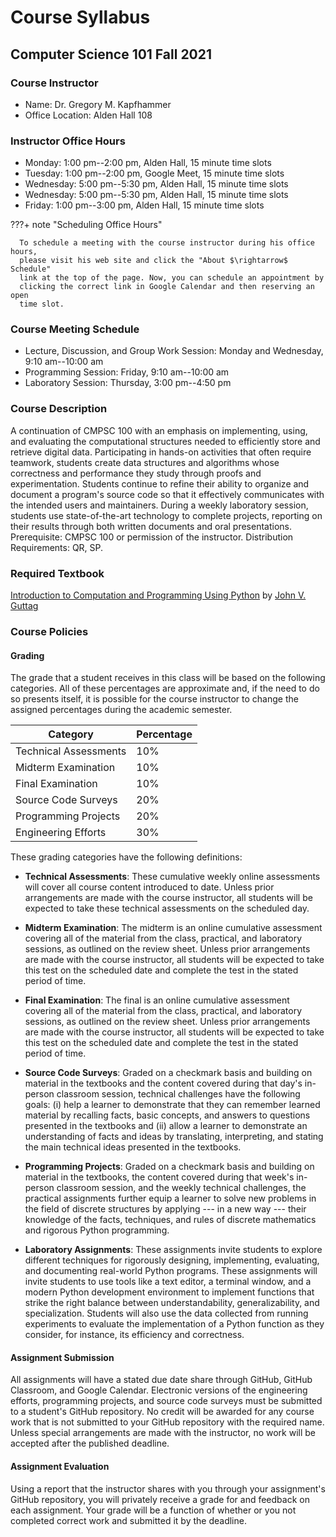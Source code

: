 # Course Syllabus

## Computer Science 101 Fall 2021

### Course Instructor

- Name: Dr. Gregory M. Kapfhammer
- Office Location: Alden Hall 108

### Instructor Office Hours

-   Monday: 1:00 pm--2:00 pm, Alden Hall, 15 minute time slots
-   Tuesday: 1:00 pm--2:00 pm, Google Meet, 15 minute time slots
-   Wednesday: 5:00 pm--5:30 pm, Alden Hall, 15 minute time slots
-   Wednesday: 5:00 pm--5:30 pm, Alden Hall, 15 minute time slots
-   Friday: 1:00 pm--3:00 pm, Alden Hall, 15 minute time slots

???+ note "Scheduling Office Hours"

      To schedule a meeting with the course instructor during his office hours,
      please visit his web site and click the "About $\rightarrow$ Schedule"
      link at the top of the page. Now, you can schedule an appointment by
      clicking the correct link in Google Calendar and then reserving an open
      time slot.

### Course Meeting Schedule

- Lecture, Discussion, and Group Work Session: Monday and Wednesday, 9:10 am--10:00 am
- Programming Session: Friday, 9:10 am--10:00 am
- Laboratory Session: Thursday, 3:00 pm--4:50 pm

### Course Description

A continuation of CMPSC 100 with an emphasis on implementing, using, and
evaluating the computational structures needed to efficiently store and retrieve
digital data. Participating in hands-on activities that often require teamwork,
students create data structures and algorithms whose correctness and performance
they study through proofs and experimentation. Students continue to refine their
ability to organize and document a program's source code so that it effectively
communicates with the intended users and maintainers. During a weekly laboratory
session, students use state-of-the-art technology to complete projects,
reporting on their results through both written documents and oral
presentations. Prerequisite: CMPSC 100 or permission of the instructor.
Distribution Requirements: QR, SP.

### Required Textbook

[Introduction to Computation and Programming Using
Python](https://mitpress.mit.edu/books/introduction-computation-and-programming-using-python-third-edition)
by [John V. Guttag](https://people.csail.mit.edu/guttag/)

### Course Policies

#### Grading

The grade that a student receives in this class will be based on the following
categories. All of these percentages are approximate and, if the need to do so
presents itself, it is possible for the course instructor to change the
assigned percentages during the academic semester.

| Category               | Percentage |
|------------------------| -----------|
| Technical Assessments  |  10%       |
| Midterm Examination    |  10%       |
| Final Examination      |  10%       |
| Source Code Surveys    |  20%       |
| Programming Projects   |  20%       |
| Engineering Efforts    |  30%       |

These grading categories have the following definitions:

-   **Technical Assessments**: These cumulative weekly online assessments will
    cover all course content introduced to date. Unless prior arrangements are
    made with the course instructor, all students will be expected to take
    these technical assessments on the scheduled day.

-   **Midterm Examination**: The midterm is an online cumulative assessment
    covering all of the material from the class, practical, and laboratory
    sessions, as outlined on the review sheet. Unless prior arrangements are
    made with the course instructor, all students will be expected to take this
    test on the scheduled date and complete the test in the stated period of
    time.

-   **Final Examination**: The final is an online cumulative assessment covering
    all of the material from the class, practical, and laboratory sessions, as
    outlined on the review sheet. Unless prior arrangements are made with the
    course instructor, all students will be expected to take this test on the
    scheduled date and complete the test in the stated period of time.

-   **Source Code Surveys**: Graded on a checkmark basis and building on
    material in the textbooks and the content covered during that day's
    in-person classroom session, technical challenges have the following goals:
    (i) help a learner to demonstrate that they can remember learned material by
    recalling facts, basic concepts, and answers to questions presented in the
    textbooks and (ii) allow a learner to demonstrate an understanding of facts
    and ideas by translating, interpreting, and stating the main technical ideas
    presented in the textbooks.

-   **Programming Projects**: Graded on a checkmark basis and building on
    material in the textbooks, the content covered during that week's in-person
    classroom session, and the weekly technical challenges, the practical
    assignments further equip a learner to solve new problems in the field of
    discrete structures by applying --- in a new way --- their knowledge of the
    facts, techniques, and rules of discrete mathematics and rigorous Python
    programming.

-   **Laboratory Assignments**: These assignments invite students to explore
    different techniques for rigorously designing, implementing, evaluating, and
    documenting real-world Python programs. These assignments will invite
    students to use tools like a text editor, a terminal window, and a modern
    Python development environment to implement functions that strike the right
    balance between understandability, generalizability, and specialization.
    Students will also use the data collected from running experiments to
    evaluate the implementation of a Python function as they consider, for
    instance, its efficiency and correctness.

#### Assignment Submission

All assignments will have a stated due date share through GitHub, GitHub
Classroom, and Google Calendar. Electronic versions of the engineering efforts,
programming projects, and source code surveys must be submitted to a student's
GitHub repository. No credit will be awarded for any course work that is not
submitted to your GitHub repository with the required name. Unless special
arrangements are made with the instructor, no work will be accepted after the
published deadline.

#### Assignment Evaluation

Using a report that the instructor shares with you through your assignment's
GitHub repository, you will privately receive a grade for and feedback on each
assignment. Your grade will be a function of whether or you not completed
correct work and submitted it by the deadline.
